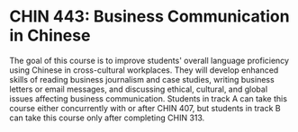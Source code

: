 # CHIN 443: Business Communication in Chinese

The goal of this course is to improve students' overall language proficiency using Chinese in cross-cultural workplaces. They will develop enhanced skills of reading business journalism and case studies, writing business letters or email messages, and discussing ethical, cultural, and global issues affecting business communication. Students in track A can take this course either concurrently with or after CHIN 407, but students in track B can take this course only after completing CHIN 313.